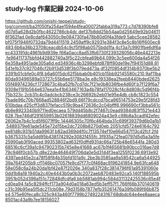 ## study-log 作業記録 2024-10-06
https://github.com/onishi-teppei/study-log/commit/ba2f050fa254ae1594e4fea00072fabba319a773,c7d78390bfe8d07d5a628d2b0fbc4622786cb4dc,def37b8dd25b54aa0d25649e92b046118f362fad,0e8cdaf643050c9e084730fa478b80d0f4a3fde9,5abc5cee28582bf075f1946f0732da79d4411519,2459aff9c92931e384f3c8e5c8b16ff600ec8483,6b6a36b23708ceacdb54c9cf5f98ab0575bdd1fa,4cf3a7c9901fbe6df6aec433191dc4961b9d939e,f66a0acc8ad53fb6730f239328056c46e442213e,fe96411737bbfd442882740a3f5c22cbfea69b64,099c3c5ee600da4a54f266e358a4951ade305a6d,ed34936c4b3298ebfd878ff80de19e7f94151d88,81541e1b37c927046cf2b913d538f3b079ed473a,df32f0854df314b9370be5b23391b01cbfe0c4f8,b6a6015dc62f5bbab0b401cb15bb92145580c210,9af11ba80da93496589a03727c55b6ee5178ba3e,e8c19338ea2feeb8440bded262505f48974236cf,1728673c4ba52fb7cd7dc7f21e0b8036fbe4d60f,b7f129f6a79308e1191b564e637eea1e41b63467,163a4b78fa117028cf4c8d808c5d96f4b75b323c,2cb31c4c0adcbcb238ce3c26692b2eb01e95e4db,cb8c1823c5547bade96c70b7668ad528846f2bd9,66f79cdccd7bca96514753e29e5f28fd3610bdaa,d25cff3d837fefacc519c9ba472636c2c04bfff6,996690cf3bba561cdb6e8923340b9711ed0ecaea,579dd45b8c2f7467c0ead9384d83f1521e443628,7be746df291659953b02618839dd6809024a43e9,c98b8a3cadf42efec26062e7b4c1cd5f6071ff9c,14446305c70f6c464bda31c699f39379d6b0a1b1,5489379e61ade545e72d15be2dc7208b8270d0eb,2051cfd5724e6164c792ee81d8c931b51da9963f,b82ad369d4f0c7f13574ef10e66d547f13cd2fcf,2fdb3675331c5a5dd95b438174292e3082f455fc,3f935a72fea0797d5d5a3a5fe25990ab3f90aced,99353802ad632f0dffd931dc66a725b48e6544fa,280d368516c6cf39a1c947902315b745e8e41688,ac67b1f465681b90bcc016ae7d879c946f0cb57b,d8e22de464649f706da0e5d3144f3ea1255f0236,6913e924397aed45e2ca78f58f84b35bfd101a9c,2be3b3585aa9a58542ca6a54492539a764f205b9,cf1146bc07057fe9cd7f77c0f468ac9196241854,9e63fca64858e058c6a24b20da1bf42e87f2026e,340a837f28c3814796f61a95391060e0dd1b8a18,1940a2c40e4443b0a0b3c2072aeb870483e92ca5,140f188595b3951b052d396a151c72848dfcdfa6,bb5881ab994c584d31132425536c65e4fcd0ea94,fa5c8294ffcf173a904d0a018a63ed5b3eff57f1,766f66b370140619c31c39b95ea5f5dc211cb08e,79d3158b7877efb35261476a39fb089f66b875e4,575e60feca8c325c943a460f7799b27492243167,68dbdc64e4ee8aaeca8501ac43a9b7ee18156027 <br>
